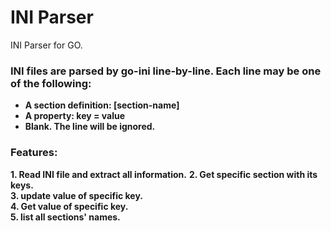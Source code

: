 # INI Parser
INI Parser for GO.
<br>
### INI files are parsed by go-ini line-by-line. Each line may be one of the following:
* **A section definition: [section-name]**
* **A property: key = value**
* **Blank. The line will be ignored.**

### Features: 
  **1. Read INI file and extract all information.**
  **2. Get specific section with its keys.<br/>**
  **3. update value of specific key.</br>**
  **4. Get value of specific key.</br>**
  **5. list all sections' names.**
